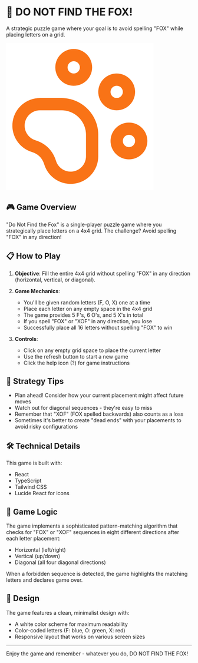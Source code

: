 # 🦊 DO NOT FIND THE FOX!

A strategic puzzle game where your goal is to avoid spelling "FOX" while placing letters on a grid.

![DO NOT FIND THE FOX!](/donotfindthefox.png)

## 🎮 Game Overview

"Do Not Find the Fox" is a single-player puzzle game where you strategically place letters on a 4x4 grid. The challenge? Avoid spelling "FOX" in any direction!

## 📋 How to Play

1. **Objective**: Fill the entire 4x4 grid without spelling "FOX" in any direction (horizontal, vertical, or diagonal).

2. **Game Mechanics**:
   - You'll be given random letters (F, O, X) one at a time
   - Place each letter on any empty space in the 4x4 grid
   - The game provides 5 F's, 6 O's, and 5 X's in total
   - If you spell "FOX" or "XOF" in any direction, you lose
   - Successfully place all 16 letters without spelling "FOX" to win

3. **Controls**:
   - Click on any empty grid space to place the current letter
   - Use the refresh button to start a new game
   - Click the help icon (?) for game instructions

## 🧩 Strategy Tips

- Plan ahead! Consider how your current placement might affect future moves
- Watch out for diagonal sequences - they're easy to miss
- Remember that "XOF" (FOX spelled backwards) also counts as a loss
- Sometimes it's better to create "dead ends" with your placements to avoid risky configurations

## 🛠️ Technical Details

This game is built with:
- React
- TypeScript
- Tailwind CSS
- Lucide React for icons

## 🧠 Game Logic

The game implements a sophisticated pattern-matching algorithm that checks for "FOX" or "XOF" sequences in eight different directions after each letter placement:
- Horizontal (left/right)
- Vertical (up/down)
- Diagonal (all four diagonal directions)

When a forbidden sequence is detected, the game highlights the matching letters and declares game over.

## 🎨 Design

The game features a clean, minimalist design with:
- A white color scheme for maximum readability
- Color-coded letters (F: blue, O: green, X: red)
- Responsive layout that works on various screen sizes

---

Enjoy the game and remember - whatever you do, DO NOT FIND THE FOX!